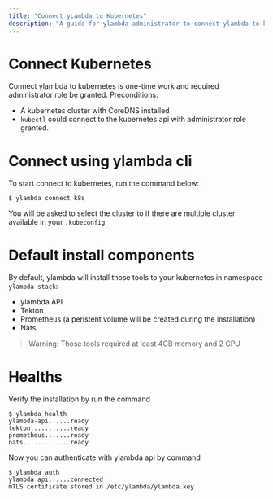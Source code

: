 ```yaml
---
title: "Connect yLambda to Kubernetes"
description: "A guide for ylambda administrator to connect ylambda to kubernetes kubernetes and ready for development team to deploy applications"
---
```


# Connect Kubernetes

Connect ylambda to kubernetes is one-time work and required administrator role be granted.
Preconditions:

* A kubernetes cluster with CoreDNS installed
* `kubectl` could connect to the kubernetes api with administrator role granted.

# Connect using ylambda cli

To start connect to kubernetes, run the command below:
```
$ ylambda connect k8s
```
You will be asked to select the cluster to if there are multiple cluster available in your `.kubeconfig`

# Default install components
By default, ylambda will install those tools to your kubernetes in namespace `ylambda-stack`:

* ylambda API
* Tekton
* Prometheus (a peristent volume will be created during the installation)
* Nats

> Warning: Those tools required at least 4GB memory and 2 CPU

# Healths
Verify the installation by run the command

```
$ ylambda health
ylambda-api......ready
tekton...........ready
prometheus.......ready
nats.............ready  

```
Now you can authenticate with ylambda api by command  

```
$ ylambda auth
ylambda api......connected
mTLS certificate stored in /etc/ylambda/ylambda.key
```







